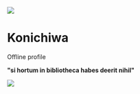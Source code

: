 ![](https://img.shields.io/badge/-c++-blue?logo=c%2B%2B&style=flat)[]("https://www.cplusplus.com/")
# Konichiwa
Offline profile

**"si hortum in bibliotheca habes deerit nihil"**

<img src="https://media.giphy.com/media/l41lJ8ywG1ncm9FXW/giphy.gif" align=center>

